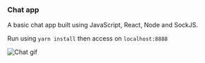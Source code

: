 ### Chat app

A basic chat app built using JavaScript, React, Node and SockJS.

Run using `yarn install` then access on `localhost:8888`

![Chat gif](https://media.giphy.com/media/1qXcoIwgUIewFTmtkG/giphy.gif)
